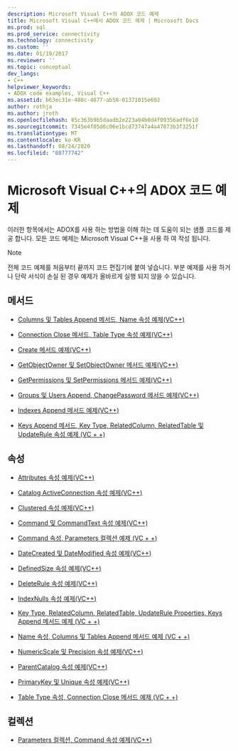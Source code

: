 ```yaml
---
description: Microsoft Visual C++의 ADOX 코드 예제
title: Microsoft Visual C++에서 ADOX 코드 예제 | Microsoft Docs
ms.prod: sql
ms.prod_service: connectivity
ms.technology: connectivity
ms.custom: ''
ms.date: 01/19/2017
ms.reviewer: ''
ms.topic: conceptual
dev_langs:
- C++
helpviewer_keywords:
- ADOX code examples, Visual C++
ms.assetid: b63ec31e-488c-4677-ab58-01371015e692
author: rothja
ms.author: jroth
ms.openlocfilehash: 85c363b9b5daadb2e223a04b0d4f09356adf6e10
ms.sourcegitcommit: 7345e4f05d6c06e1bcd73747a4a47873b3f3251f
ms.translationtype: MT
ms.contentlocale: ko-KR
ms.lasthandoff: 08/24/2020
ms.locfileid: "88777742"
---
```

# <a name="adox-code-examples-in-microsoft-visual-c"></a>Microsoft Visual C++의 ADOX 코드 예제
이러한 항목에서는 ADOX를 사용 하는 방법을 이해 하는 데 도움이 되는 샘플 코드를 제공 합니다. 모든 코드 예제는 Microsoft Visual C++을 사용 하 여 작성 됩니다.  
  
> [!NOTE]
>  전체 코드 예제를 처음부터 끝까지 코드 편집기에 붙여 넣습니다. 부분 예제를 사용 하거나 단락 서식이 손실 된 경우 예제가 올바르게 실행 되지 않을 수 있습니다.  
  
## <a name="methods"></a>메서드  
  
-   [Columns 및 Tables Append 메서드, Name 속성 예제(VC++)](./columns-and-tables-append-methods-name-property-example-vc.md)  
  
-   [Connection Close 메서드, Table Type 속성 예제(VC++)](./connection-close-method-table-type-property-example-vc.md)  
  
-   [Create 메서드 예제(VC++)](./create-method-example-vc.md)  
  
-   [GetObjectOwner 및 SetObjectOwner 메서드 예제(VC++)](./getobjectowner-and-setobjectowner-methods-example-vc.md)  
  
-   [GetPermissions 및 SetPermissions 메서드 예제(VC++)](./getpermissions-and-setpermissions-methods-example-vc.md)  
  
-   [Groups 및 Users Append, ChangePassword 메서드 예제(VC++)](./groups-and-users-append-changepassword-methods-example-vc.md)  
  
-   [Indexes Append 메서드 예제(VC++)](./indexes-append-method-example-vc.md)  
  
-   [Keys Append 메서드, Key Type, RelatedColumn, RelatedTable 및 UpdateRule 속성 예제 (VC + +)](./keys-append-method-key-type-relatedcolumn-relatedtable-example-vc.md)  
  
## <a name="properties"></a>속성  
  
-   [Attributes 속성 예제(VC++)](./attributes-property-example-vc.md)  
  
-   [Catalog ActiveConnection 속성 예제(VC++)](./catalog-activeconnection-property-example-vc.md)  
  
-   [Clustered 속성 예제(VC++)](./clustered-property-example-vc.md)  
  
-   [Command 및 CommandText 속성 예제(VC++)](./command-and-commandtext-properties-example-vc.md)  
  
-   [Command 속성, Parameters 컬렉션 예제 (VC + +)](./parameters-collection-command-property-example-vc.md)  
  
-   [DateCreated 및 DateModified 속성 예제(VC++)](./datecreated-and-datemodified-properties-example-vc.md)  
  
-   [DefinedSize 속성 예제(VC++)](./definedsize-property-example-vc.md)  
  
-   [DeleteRule 속성 예제(VC++)](./deleterule-property-example-vc.md)  
  
-   [IndexNulls 속성 예제(VC++)](./indexnulls-property-example-vc.md)  
  
-   [Key Type, RelatedColumn, RelatedTable, UpdateRule Properties, Keys Append 메서드 예제 (VC + +)](./keys-append-method-key-type-relatedcolumn-relatedtable-example-vc.md)  
  
-   [Name 속성, Columns 및 Tables Append 메서드 예제 (VC + +)](./columns-and-tables-append-methods-name-property-example-vc.md)  
  
-   [NumericScale 및 Precision 속성 예제(VC++)](./numericscale-and-precision-properties-of-the-column-object-example-vc.md)  
  
-   [ParentCatalog 속성 예제(VC++)](./parentcatalog-property-example-vc.md)  
  
-   [PrimaryKey 및 Unique 속성 예제(VC++)](./primarykey-and-unique-properties-example-vc.md)  
  
-   [Table Type 속성, Connection Close 메서드 예제 (VC + +)](./connection-close-method-table-type-property-example-vc.md)  
  
## <a name="collections"></a>컬렉션  
  
-   [Parameters 컬렉션, Command 속성 예제(VC++)](./parameters-collection-command-property-example-vc.md)